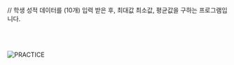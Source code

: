 // 학생 성적 데이터를 (10개) 입력 받은 후, 최대값 최소값, 평균값을 구하는 프로그램입니다.

</br></br></br>
![PRACTICE](https://user-images.githubusercontent.com/61842827/176928281-44144521-184f-4e9d-82a8-afc27b23f6bf.PNG)
